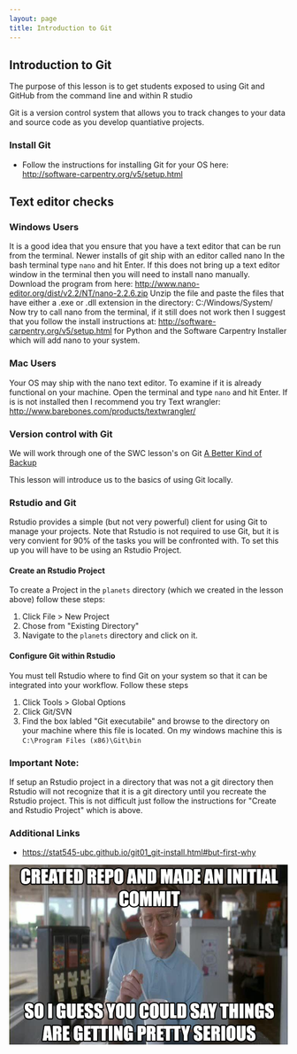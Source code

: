 ```yaml
---
layout: page
title: Introduction to Git
---
```


Introduction to Git
-------------------

The purpose of this lesson is to get students exposed to using Git and GitHub
from the command line and within R studio

Git is a version control system that allows you to track changes to your data
and source code as you develop quantiative projects. 

### Install Git

* Follow the instructions for installing Git for your OS here: 
<http://software-carpentry.org/v5/setup.html>

## Text editor checks
### Windows Users
It is a good idea that you ensure that you have a text editor that can be run
from the terminal. Newer installs of git ship with an editor called nano
In the bash terminal type `nano` and hit Enter. 
If this does not bring up a text editor window in the terminal then you will
need to install nano manually. 
Download the program from here: 
<http://www.nano-editor.org/dist/v2.2/NT/nano-2.2.6.zip>
Unzip the file and paste the files that have either a .exe or .dll extension
in the directory: C:/Windows/System/
Now try to call nano from the terminal, if it still does not work then I 
suggest that you follow the install instructions at: 
<http://software-carpentry.org/v5/setup.html> for Python and the Software
Carpentry Installer which will add nano to your system. 

### Mac Users
Your OS may ship with the nano text editor. To examine if it is already 
functional on your machine. Open the terminal and type `nano` and hit Enter.
If is is not installed then I recommend you try Text wrangler: 
<http://www.barebones.com/products/textwrangler/>


### Version control with Git
We will work through one of the SWC lesson's on Git
[A Better Kind of Backup](http://software-carpentry.org/v5/novice/git/01-backup.html)

This lesson will introduce us to the basics of using Git locally. 

### Rstudio and Git
Rstudio provides a simple (but not very powerful) client for using Git to manage
your projects. Note that Rstudio is not required to use Git, but it is very 
convient for 90% of the tasks you will be confronted with. To set this up you
will have to be using an Rstudio Project. 

#### Create an Rstudio Project
To create a Project in the `planets` directory (which we created in the lesson
above) follow these steps:

1. Click File > New Project
2. Chose from "Existing Directory"
3. Navigate to the `planets` directory and click on it.

#### Configure Git within Rstudio
You must tell Rstudio where to find Git on your system so that it can be
integrated into your workflow. Follow these steps

1. Click Tools > Global Options
2. Click Git/SVN 
3. Find the box labled "Git executabile" and browse to the directory on your
machine where this file is located. On my windows machine this is 
`C:\Program Files (x86)\Git\bin`

### Important Note:
If setup an Rstudio project in a directory that was not a git directory then 
Rstudio will not recognize that it is a git directory until you recreate the 
Rstudio project. This is not difficult just follow the instructions for 
"Create and Rstudio Project" which is above.

### Additional Links
* <https://stat545-ubc.github.io/git01_git-install.html#but-first-why>

![dynamite](figures/serious_git.png)

